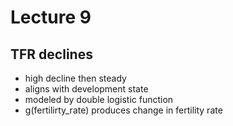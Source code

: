 # Lecture 9  

## TFR declines  
- high decline then steady  
- aligns with development state  
- modeled by double logistic function  
- g(fertilirty_rate) produces change in fertility rate  


